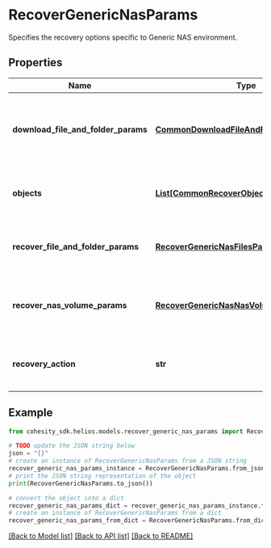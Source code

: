 # RecoverGenericNasParams

Specifies the recovery options specific to Generic NAS environment.

## Properties

Name | Type | Description | Notes
------------ | ------------- | ------------- | -------------
**download_file_and_folder_params** | [**CommonDownloadFileAndFolderParams**](CommonDownloadFileAndFolderParams.md) | Specifies the parameters to download files and folders. | [optional] 
**objects** | [**List[CommonRecoverObjectSnapshotParams]**](CommonRecoverObjectSnapshotParams.md) | Specifies the list of recover Object parameters. | 
**recover_file_and_folder_params** | [**RecoverGenericNasFilesParams**](RecoverGenericNasFilesParams.md) | Specifies the parameters to recover files. | [optional] 
**recover_nas_volume_params** | [**RecoverGenericNasNasVolumeParams**](RecoverGenericNasNasVolumeParams.md) | Specifies the parameters to recover Nas Volumes. | [optional] 
**recovery_action** | **str** | Specifies the type of recover action to be performed. | 

## Example

```python
from cohesity_sdk.helios.models.recover_generic_nas_params import RecoverGenericNasParams

# TODO update the JSON string below
json = "{}"
# create an instance of RecoverGenericNasParams from a JSON string
recover_generic_nas_params_instance = RecoverGenericNasParams.from_json(json)
# print the JSON string representation of the object
print(RecoverGenericNasParams.to_json())

# convert the object into a dict
recover_generic_nas_params_dict = recover_generic_nas_params_instance.to_dict()
# create an instance of RecoverGenericNasParams from a dict
recover_generic_nas_params_from_dict = RecoverGenericNasParams.from_dict(recover_generic_nas_params_dict)
```
[[Back to Model list]](../README.md#documentation-for-models) [[Back to API list]](../README.md#documentation-for-api-endpoints) [[Back to README]](../README.md)


